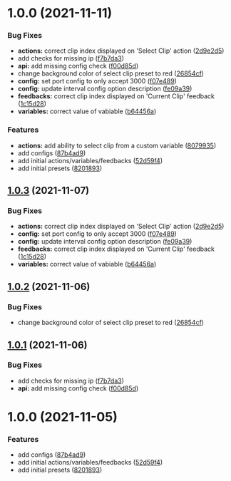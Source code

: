 # 1.0.0 (2021-11-11)


### Bug Fixes

* **actions:** correct clip index displayed on 'Select Clip' action ([2d9e2d5](https://github.com/bitfocus/companion-module-bytehive-playoutbee/commit/2d9e2d5cae29f3e75df653ad2a0c92f6431a0af4))
* add checks for missing ip ([f7b7da3](https://github.com/bitfocus/companion-module-bytehive-playoutbee/commit/f7b7da3e258c92a6d392a7ad12fc31a5aa76da75))
* **api:** add missing config check ([f00d85d](https://github.com/bitfocus/companion-module-bytehive-playoutbee/commit/f00d85d8825a4aa24ca438488e855836be915915))
* change background color of select clip preset to red ([26854cf](https://github.com/bitfocus/companion-module-bytehive-playoutbee/commit/26854cf432dfd6cd220b4e7b052c113e3fe6e539))
* **config:** set port config to only accept 3000 ([f07e489](https://github.com/bitfocus/companion-module-bytehive-playoutbee/commit/f07e489ff7a619866d1a1449cfa4fea6e6d8afe6))
* **config:** update interval config option description ([fe09a39](https://github.com/bitfocus/companion-module-bytehive-playoutbee/commit/fe09a3993a84275645241f7f4a69d7d744c3d108))
* **feedbacks:** correct clip index displayed on 'Current Clip' feedback ([1c15d28](https://github.com/bitfocus/companion-module-bytehive-playoutbee/commit/1c15d2834d801b3247c77167d920a8dcb83baec2))
* **variables:** correct value of  vabiable ([b64456a](https://github.com/bitfocus/companion-module-bytehive-playoutbee/commit/b64456a73f09e4919aa5a9bbf4b1e6cffbb38c30))


### Features

* **actions:** add ability to select clip from a custom variable ([8079935](https://github.com/bitfocus/companion-module-bytehive-playoutbee/commit/8079935d125cf2cbf90f04aea6da9a10740a5d9c))
* add configs ([87b4ad9](https://github.com/bitfocus/companion-module-bytehive-playoutbee/commit/87b4ad9896728503b4fa0f1ec13a8abc119d4227))
* add initial actions/variables/feedbacks ([52d59f4](https://github.com/bitfocus/companion-module-bytehive-playoutbee/commit/52d59f4a627132263df033f8a562c3636f7b7137))
* add initial presets ([8201893](https://github.com/bitfocus/companion-module-bytehive-playoutbee/commit/82018932d6a3783ab4fd08cd734f4d4baa1525e8))

## [1.0.3](https://github.com/estilles/companion-module-bytehive-playoutbee/compare/v1.0.2...v1.0.3) (2021-11-07)


### Bug Fixes

* **actions:** correct clip index displayed on 'Select Clip' action ([2d9e2d5](https://github.com/estilles/companion-module-bytehive-playoutbee/commit/2d9e2d5cae29f3e75df653ad2a0c92f6431a0af4))
* **config:** set port config to only accept 3000 ([f07e489](https://github.com/estilles/companion-module-bytehive-playoutbee/commit/f07e489ff7a619866d1a1449cfa4fea6e6d8afe6))
* **config:** update interval config option description ([fe09a39](https://github.com/estilles/companion-module-bytehive-playoutbee/commit/fe09a3993a84275645241f7f4a69d7d744c3d108))
* **feedbacks:** correct clip index displayed on 'Current Clip' feedback ([1c15d28](https://github.com/estilles/companion-module-bytehive-playoutbee/commit/1c15d2834d801b3247c77167d920a8dcb83baec2))
* **variables:** correct value of  vabiable ([b64456a](https://github.com/estilles/companion-module-bytehive-playoutbee/commit/b64456a73f09e4919aa5a9bbf4b1e6cffbb38c30))

## [1.0.2](https://github.com/estilles/companion-module-bytehive-playoutbee/compare/v1.0.1...v1.0.2) (2021-11-06)


### Bug Fixes

* change background color of select clip preset to red ([26854cf](https://github.com/estilles/companion-module-bytehive-playoutbee/commit/26854cf432dfd6cd220b4e7b052c113e3fe6e539))

## [1.0.1](https://github.com/estilles/companion-module-bytehive-playoutbee/compare/v1.0.0...v1.0.1) (2021-11-06)


### Bug Fixes

* add checks for missing ip ([f7b7da3](https://github.com/estilles/companion-module-bytehive-playoutbee/commit/f7b7da3e258c92a6d392a7ad12fc31a5aa76da75))
* **api:** add missing config check ([f00d85d](https://github.com/estilles/companion-module-bytehive-playoutbee/commit/f00d85d8825a4aa24ca438488e855836be915915))

# 1.0.0 (2021-11-05)


### Features

* add configs ([87b4ad9](https://github.com/estilles/companion-module-bytehive-playoutbee/commit/87b4ad9896728503b4fa0f1ec13a8abc119d4227))
* add initial actions/variables/feedbacks ([52d59f4](https://github.com/estilles/companion-module-bytehive-playoutbee/commit/52d59f4a627132263df033f8a562c3636f7b7137))
* add initial presets ([8201893](https://github.com/estilles/companion-module-bytehive-playoutbee/commit/82018932d6a3783ab4fd08cd734f4d4baa1525e8))
